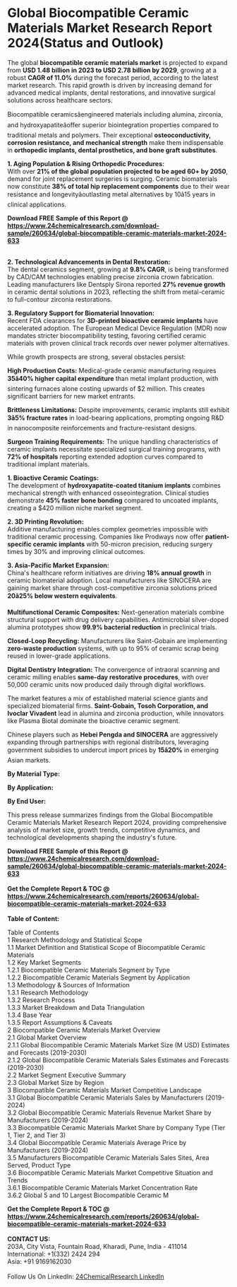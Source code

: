 <h1>Global Biocompatible Ceramic Materials Market Research Report 2024(Status and Outlook)</h1><p>The global <strong>biocompatible ceramic materials market</strong> is projected to expand from <strong>USD 1.48 billion in 2023 to USD 2.78 billion by 2029</strong>, growing at a robust <strong>CAGR of 11.0%</strong> during the forecast period, according to the latest market research. This rapid growth is driven by increasing demand for advanced medical implants, dental restorations, and innovative surgical solutions across healthcare sectors.</p><p>Biocompatible ceramicsâengineered materials including alumina, zirconia, and hydroxyapatiteâoffer superior biointegration properties compared to traditional metals and polymers. Their exceptional <strong>osteoconductivity, corrosion resistance, and mechanical strength</strong> make them indispensable in <strong>orthopedic implants, dental prosthetics, and bone graft substitutes</strong>.</p><p><strong>1. Aging Population &amp; Rising Orthopedic Procedures:</strong><br>
With over <strong>21% of the global population projected to be aged 60+ by 2050</strong>, demand for joint replacement surgeries is surging. Ceramic biomaterials now constitute <strong>38% of total hip replacement components</strong> due to their wear resistance and longevityâoutlasting metal alternatives by 10â15 years in clinical applications.</p><div><b>Download FREE Sample of this Report @ 
            <a href="https://www.24chemicalresearch.com/download-sample/260634/global-biocompatible-ceramic-materials-market-2024-633">
            https://www.24chemicalresearch.com/download-sample/260634/global-biocompatible-ceramic-materials-market-2024-633</a></b></div><br><p><strong>2. Technological Advancements in Dental Restoration:</strong><br>
The dental ceramics segment, growing at <strong>9.8% CAGR</strong>, is being transformed by CAD/CAM technologies enabling precise zirconia crown fabrication. Leading manufacturers like Dentsply Sirona reported <strong>27% revenue growth</strong> in ceramic dental solutions in 2023, reflecting the shift from metal-ceramic to full-contour zirconia restorations.</p><p><strong>3. Regulatory Support for Biomaterial Innovation:</strong><br>
Recent FDA clearances for <strong>3D-printed bioactive ceramic implants</strong> have accelerated adoption. The European Medical Device Regulation (MDR) now mandates stricter biocompatibility testing, favoring certified ceramic materials with proven clinical track records over newer polymer alternatives.</p><p>While growth prospects are strong, several obstacles persist:</p><p><strong>High Production Costs:</strong> Medical-grade ceramic manufacturing requires <strong>35â40% higher capital expenditure</strong> than metal implant production, with sintering furnaces alone costing upwards of $2 million. This creates significant barriers for new market entrants.</p><p><strong>Brittleness Limitations:</strong> Despite improvements, ceramic implants still exhibit <strong>3â5% fracture rates</strong> in load-bearing applications, prompting ongoing R&amp;D in nanocomposite reinforcements and fracture-resistant designs.</p><p><strong>Surgeon Training Requirements:</strong> The unique handling characteristics of ceramic implants necessitate specialized surgical training programs, with <strong>72% of hospitals</strong> reporting extended adoption curves compared to traditional implant materials.</p><p><strong>1. Bioactive Ceramic Coatings:</strong><br>
The development of <strong>hydroxyapatite-coated titanium implants</strong> combines mechanical strength with enhanced osseointegration. Clinical studies demonstrate <strong>45% faster bone bonding</strong> compared to uncoated implants, creating a $420 million niche market segment.</p><p><strong>2. 3D Printing Revolution:</strong><br>
Additive manufacturing enables complex geometries impossible with traditional ceramic processing. Companies like Prodways now offer <strong>patient-specific ceramic implants</strong> with 50-micron precision, reducing surgery times by 30% and improving clinical outcomes.</p><p><strong>3. Asia-Pacific Market Expansion:</strong><br>
China's healthcare reform initiatives are driving <strong>18% annual growth</strong> in ceramic biomaterial adoption. Local manufacturers like SINOCERA are gaining market share through cost-competitive zirconia solutions priced <strong>20â25% below western equivalents</strong>.</p><p><strong>Multifunctional Ceramic Composites:</strong> Next-generation materials combine structural support with drug delivery capabilities. Antimicrobial silver-doped alumina prototypes show <strong>99.9% bacterial reduction</strong> in preclinical trials.</p><p><strong>Closed-Loop Recycling:</strong> Manufacturers like Saint-Gobain are implementing <strong>zero-waste production</strong> systems, with up to 95% of ceramic scrap being reused in lower-grade applications.</p><p><strong>Digital Dentistry Integration:</strong> The convergence of intraoral scanning and ceramic milling enables <strong>same-day restorative procedures</strong>, with over 50,000 ceramic units now produced daily through digital workflows.</p><p>The market features a mix of established material science giants and specialized biomaterial firms. <strong>Saint-Gobain, Tosoh Corporation, and Ivoclar Vivadent</strong> lead in alumina and zirconia production, while innovators like Plasma Biotal dominate the bioactive ceramic segment.</p><p>Chinese players such as <strong>Hebei Pengda and SINOCERA</strong> are aggressively expanding through partnerships with regional distributors, leveraging government subsidies to undercut import prices by <strong>15â20%</strong> in emerging Asian markets.</p><p><strong>By Material Type:</strong></p><p><strong>By Application:</strong></p><p><strong>By End User:</strong></p><p>This press release summarizes findings from the Global Biocompatible Ceramic Materials Market Research Report 2024, providing comprehensive analysis of market size, growth trends, competitive dynamics, and technological developments shaping the industry's future.</p><div><b>Download FREE Sample of this Report @ 
            <a href="https://www.24chemicalresearch.com/download-sample/260634/global-biocompatible-ceramic-materials-market-2024-633">
            https://www.24chemicalresearch.com/download-sample/260634/global-biocompatible-ceramic-materials-market-2024-633</a></b></div><br><div><b>Get the Complete Report & TOC @ 
            <a href="https://www.24chemicalresearch.com/reports/260634/global-biocompatible-ceramic-materials-market-2024-633">
            https://www.24chemicalresearch.com/reports/260634/global-biocompatible-ceramic-materials-market-2024-633</a></b></div><br>
            <b>Table of Content:</b><p>Table of Contents<br />
1 Research Methodology and Statistical Scope<br />
1.1 Market Definition and Statistical Scope of Biocompatible Ceramic Materials<br />
1.2 Key Market Segments<br />
1.2.1 Biocompatible Ceramic Materials Segment by Type<br />
1.2.2 Biocompatible Ceramic Materials Segment by Application<br />
1.3 Methodology & Sources of Information<br />
1.3.1 Research Methodology<br />
1.3.2 Research Process<br />
1.3.3 Market Breakdown and Data Triangulation<br />
1.3.4 Base Year<br />
1.3.5 Report Assumptions & Caveats<br />
2 Biocompatible Ceramic Materials Market Overview<br />
2.1 Global Market Overview<br />
2.1.1 Global Biocompatible Ceramic Materials Market Size (M USD) Estimates and Forecasts (2019-2030)<br />
2.1.2 Global Biocompatible Ceramic Materials Sales Estimates and Forecasts (2019-2030)<br />
2.2 Market Segment Executive Summary<br />
2.3 Global Market Size by Region<br />
3 Biocompatible Ceramic Materials Market Competitive Landscape<br />
3.1 Global Biocompatible Ceramic Materials Sales by Manufacturers (2019-2024)<br />
3.2 Global Biocompatible Ceramic Materials Revenue Market Share by Manufacturers (2019-2024)<br />
3.3 Biocompatible Ceramic Materials Market Share by Company Type (Tier 1, Tier 2, and Tier 3)<br />
3.4 Global Biocompatible Ceramic Materials Average Price by Manufacturers (2019-2024)<br />
3.5 Manufacturers Biocompatible Ceramic Materials Sales Sites, Area Served, Product Type<br />
3.6 Biocompatible Ceramic Materials Market Competitive Situation and Trends<br />
3.6.1 Biocompatible Ceramic Materials Market Concentration Rate<br />
3.6.2 Global 5 and 10 Largest Biocompatible Ceramic M</p><div><b>Get the Complete Report & TOC @ 
            <a href="https://www.24chemicalresearch.com/reports/260634/global-biocompatible-ceramic-materials-market-2024-633">
            https://www.24chemicalresearch.com/reports/260634/global-biocompatible-ceramic-materials-market-2024-633</a></b></div><br><b>CONTACT US:</b><br>
            203A, City Vista, Fountain Road, Kharadi, Pune, India - 411014<br>
            International: +1(332) 2424 294<br>
            Asia: +91 9169162030 <br><br>
            Follow Us On LinkedIn: <a href="https://www.linkedin.com/company/24chemicalresearch/">24ChemicalResearch LinkedIn</a>